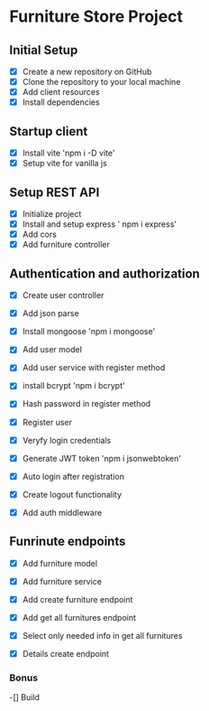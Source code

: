 # Furniture Store Project

## Initial Setup
- [x] Create a new repository on GitHub
- [x] Clone the repository to your local machine
- [x] Add client resources
- [x] Install dependencies

## Startup client
- [x] Install vite 'npm i -D vite'
- [x] Setup vite for vanilla js

## Setup REST API
- [x] Initialize project
- [x] Install and setup express ' npm i express'
- [x] Add cors
- [x] Add furniture controller

## Authentication and authorization
- [x] Create user controller
- [x] Add json parse
- [x] Install mongoose 'npm i mongoose'
- [x] Add user model
- [x] Add user service with register method
- [x] install bcrypt 'npm i bcrypt'
- [x] Hash password in register method
- [x] Register user
- [x] Veryfy login credentials
- [x] Generate JWT token 'npm i jsonwebtoken'
- [x] Auto login after registration
- [x] Create logout functionality
- [x] Add auth middleware


## Funrinute endpoints
- [x] Add furniture model
- [x] Add furniture service
- [x] Add create furniture endpoint
- [x] Add get all furnitures endpoint
- [x] Select only needed info in get all furnitures
- [x] Details create endpoint


 ### Bonus
-[] Build
